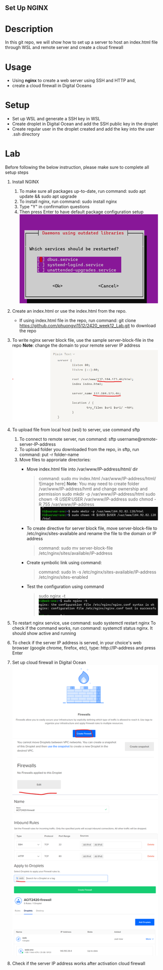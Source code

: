 ## Set Up NGINX

# Description
In this git repo, we will show how to set up a server to host an index.html file through WSL and remote server and create a cloud firewall

# Usage
- Using **nginx** to create a web server using SSH and HTTP and,
- create a cloud firewall in Digital Oceans

# Setup
- Set up WSL and generate a SSH key in WSL
- Create droplet in Digital Ocean and add the SSH public key in the droplet
- Create regular user in the droplet created and add the key into the user .ssh directory

# Lab
Before following the below instruction, please make sure to complete all setup steps


1. Install NGINX
    1. To make sure all packages up-to-date, run command: sudo apt update && sudo apt upgrade
    2. To install nginx, run command: sudo install nginx
    3. Type "Y" in confirmation questions
    4. Then press Enter to have default package configuration setup
        ![configuration confirm](/images/nginx-package-conf-confirm.png)  

2. Create an index.html or use the index.html from the repo.
    * If using index.html file in the repo, run command: git clone https://github.com/phuongvi1512/2420_week12_Lab.git to download the repo

3. To write nginx server block file, use the sample server-block-file in the repo
    **Note**: change the domain to your remote server IP address
    ![server block file](/images/nginx-block-server-file.png) 

4. To upload file from local host (wsl) to server, use command sftp
    1. To connect to remote server, run command: sftp username@remote-server-IP-address
    2. To upload folder you downloaded from the repo, in sftp, run command: put -r folder-name
    3. Move files to approriate directories:
        * Move index.html file into /var/www/IP-address/html/ dir
            > command: sudo mv index.html /var/www/IP-address/html/
            ![image here]
            **Note**: You may need to create folder /var/www/IP-address/hmtl and change ownership and permission
            > sudo mkdir -p /var/www/IP-address/html
            > sudo chown -R $USER:$USER /var/www/IP-address
            > sudo chmod -R 755 /var/www/IP-address
            ![command to make www dir](/images/command-setup-server-block.png)

        * To create directive for server block file, move server-block-file to /etc/nginx/sites-available and rename the file to the domain or IP address
            > command: sudo mv server-block-file /etc/nginx/sites/available/IP-address

        * Create symbolic link using command: 
            > command: sudo ln -s /etc/nginx/sites-available/IP-address /etc/nginx/sites-enabled

        * Test the configuration using command
            > sudo nginx -t
            ![command to test configuration](/images/nginx-check-conf-file.png)

5. To restart nginx service, use command: sudo systemctl restart nginx
    To check if the command works, run command: systemctl status nginx. It should show active and running
    

6. To check if the server IP address is served, in your choice's web browser (google chrome, firefox, etc), type: http://IP-address and press Enter

7. Set up cloud firewall in Digital Ocean
    ![set up firewall 1](/images/firewall-create.png)
    ![set up firewall 1](/images/firewall-add.png)
    ![set up firewall 1](/images/firewall-name-inbound-rules.png)
    ![set up firewall 1](/images/firewall-add-tag.png)
    ![set up firewall 1](/images/firewall-created.png)
 
8. Check if the server IP address works after activation cloud firewall


